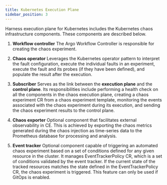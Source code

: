 ```yaml
---
title: Kubernetes Execution Plane
sidebar_position: 3
---
```

Harness execution plane for Kubernetes includes the Kubernetes chaos infrastructure components. These components are described below.

1. **Workflow controller**
The Argo Workflow Controller is responsible for creating the chaos experiment.

2. **Chaos operator**
Leverages the Kubernetes operator pattern to interpret the fault configuration, execute the individual faults in an experiment, execute the fault and its probes (if they have been defined), and populate the result after the execution.

3. **Subscriber** 
Serves as the link between the **execution plane** and the **control plane**. Its responsibilities include performing a health check on all the components in the chaos execution plane, creating a chaos experiment CR from a chaos experiment template, monitoring the events associated with the chaos experiment during its execution, and sending the chaos experiment results to the control plane.

4. **Chaos exporter** 
Optional component that facilitates external observability in CE. This is achieved by exporting the chaos metrics generated during the chaos injection as time-series data to the Prometheus database for processing and analysis.

5. **Event tracker** 
Optional component capable of triggering an automated chaos experiment based on a set of conditions defined for any given resource in the cluster. It manages EventTrackerPolicy CR, which is a set of conditions validated by the event tracker. If the current state of the tracked resources matches the state defined in the EventTrackerPolicy CR, the chaos experiment is triggered. This feature can only be used if GitOps is enabled.